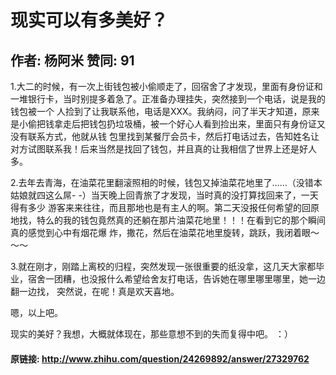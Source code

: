 # 现实可以有多美好？
## 作者: 杨阿米  赞同: 91
1.大二的时候，有一次上街钱包被小偷顺走了，回宿舍了才发现，里面有身份证和一堆银行卡，当时别提多着急了。正准备办理挂失，突然接到一个电话，说是我的钱包被一个
人捡到了让我联系他，电话是XXX。我纳闷，问了半天才知道，原来是小偷把钱拿走后把钱包扔垃圾桶，被一个好心人看到捡出来，里面只有身份证又没有联系方式，他就从钱
包里找到某餐厅会员卡，然后打电话过去，告知姓名让对方试图联系我！后来当然是找回了钱包，并且真的让我相信了世界上还是好人多。

  

2.去年去青海，在油菜花里翻滚照相的时候，钱包又掉油菜花地里了……（没错本姑娘就四这么屌- -）当天晚上回青旅了才发现，当时真的没打算找回来了，一天得有多少
游客来来往往，而且那地也是有主人的啊。第二天没报任何希望的回原地找，特么的我的钱包竟然真的还躺在那片油菜花地里！！！在看到它的那个瞬间真的感觉到心中有烟花爆
炸，撒花，然后在油菜花地里旋转，跳跃，我闭着眼～～～

  

3.就在刚才，刚踏上离校的归程，突然发现一张很重要的纸没拿，这几天大家都毕业，宿舍一团糟，也没报什么希望给舍友打电话，告诉她在哪里哪里哪里，她一边翻一边找，
突然说，在呢！真是欢天喜地。

  

嗯，以上吧。

  

现实的美好？我想，大概就体现在，那些意想不到的失而复得中吧。 ：）

#### 原链接: http://www.zhihu.com/question/24269892/answer/27329762